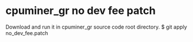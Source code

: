 # cpuminer_gr no dev fee patch

Download and run it in cpuminer_gr source code root directory.
$ git apply no_dev_fee.patch
